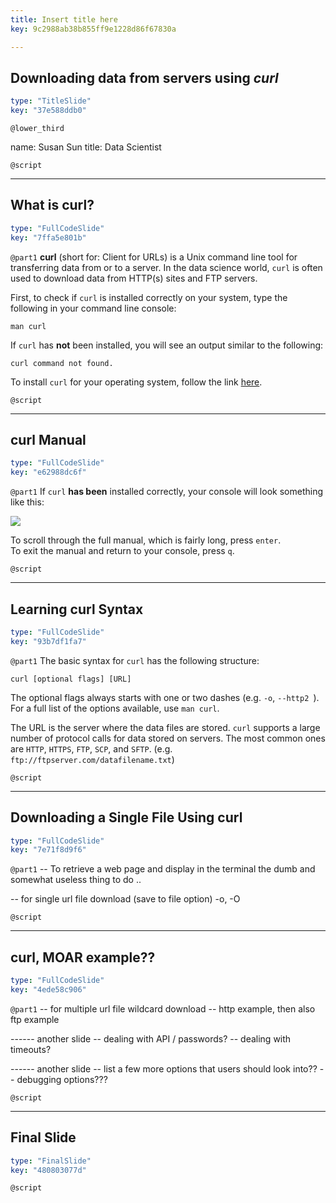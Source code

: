```yaml
---
title: Insert title here
key: 9c2988ab38b855ff9e1228d86f67830a

---
```

## Downloading data from servers using _**curl**_

```yaml
type: "TitleSlide"
key: "37e588ddb0"
```

`@lower_third`

name: Susan Sun
title: Data Scientist


`@script`



---
## What is curl?

```yaml
type: "FullCodeSlide"
key: "7ffa5e801b"
```

`@part1`
**curl** (short for: Client for URLs) is a Unix command line tool for transferring data from or to a server.  In the data science world, `curl` is often used to download data from HTTP(s) sites and FTP servers.  

First, to check if `curl` is installed correctly on your system, type the following in your command line console:
``` 
man curl 
```

If `curl` has **not** been installed, you will see an output similar to the following:

`curl command not found.`

To install `curl` for your operating system, follow the link [here](https://curl.haxx.se/download.html).


`@script`



---
## curl Manual

```yaml
type: "FullCodeSlide"
key: "e62988dc6f"
```

`@part1`
If `curl` **has been** installed correctly, your console will look something like this:

![](http://assets.datacamp.com/production/repositories/4121/datasets/1724a049cb1d7fc48be4dfb0dbfa40592e217abf/Screen%20Shot%202018-11-25%20at%208.33.52%20PM.png)

To scroll through the full manual, which is fairly long, press `enter`.  
To exit the manual and return to your console, press `q`.


`@script`



---
## Learning curl Syntax

```yaml
type: "FullCodeSlide"
key: "93b7df1fa7"
```

`@part1`
The basic syntax for `curl` has the following structure: 
```
curl [optional flags] [URL]
```
The optional flags always starts with one or two dashes (e.g. `-o`, `--http2 `).  For a full list of the options available, use `man curl`.

The URL is the server where the data files are stored.  `curl` supports a large number of protocol calls for data stored on servers.  The most common ones are `HTTP`, `HTTPS`, `FTP`, `SCP`, and `SFTP`. (e.g. `ftp://ftpserver.com/datafilename.txt`)


`@script`



---
## Downloading a Single File Using curl

```yaml
type: "FullCodeSlide"
key: "7e71f8d9f6"
```

`@part1`
-- To retrieve a web page and display in the terminal
the dumb and somewhat useless thing to do ..

-- for single url file download (save to file option)
-o, -O


`@script`



---
## curl, MOAR example??

```yaml
type: "FullCodeSlide"
key: "4ede58c906"
```

`@part1`
-- for multiple url file wildcard download
-- http example, then also ftp example

------ another slide
-- dealing with API / passwords?
-- dealing with timeouts?

------ another slide
-- list a few more options that users should look into??
-- debugging options???


`@script`



---
## Final Slide

```yaml
type: "FinalSlide"
key: "480803077d"
```

`@script`


